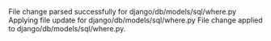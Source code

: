 File change parsed successfully for django/db/models/sql/where.py
Applying file update for django/db/models/sql/where.py
File change applied to django/db/models/sql/where.py.
